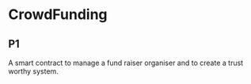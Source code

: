 # CrowdFunding
## P1
A smart contract to manage a fund raiser organiser and to create a trust worthy system.
